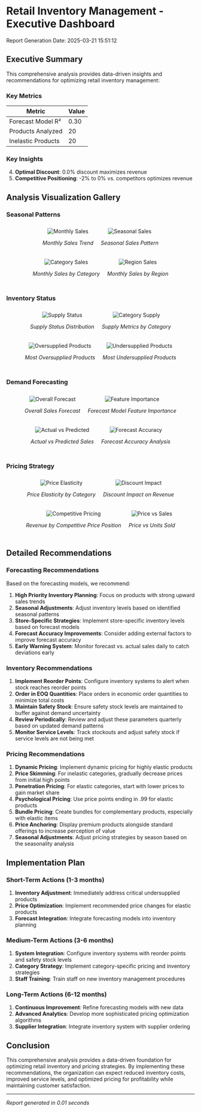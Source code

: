 # Retail Inventory Management - Executive Dashboard

Report Generation Date: 2025-03-21 15:51:12

## Executive Summary

This comprehensive analysis provides data-driven insights and recommendations for optimizing retail inventory management:

### Key Metrics

| Metric | Value |
|--------|-------|
| Forecast Model R² | 0.30 |
| Products Analyzed | 20 |
| Inelastic Products | 20 |

### Key Insights

4. **Optimal Discount**: 0.0% discount maximizes revenue
5. **Competitive Positioning**: -2% to 0% vs. competitors optimizes revenue

## Analysis Visualization Gallery

### Seasonal Patterns

<div style='display: flex; flex-wrap: wrap; justify-content: center;'>
  <div style='margin: 10px; text-align: center;'>
    <img src='./visualizations/overall_monthly_sales.png' alt='Monthly Sales' style='max-width: 400px;'>
    <p><em>Monthly Sales Trend</em></p>
  </div>
  <div style='margin: 10px; text-align: center;'>
    <img src='./visualizations/overall_seasonal_sales.png' alt='Seasonal Sales' style='max-width: 400px;'>
    <p><em>Seasonal Sales Pattern</em></p>
  </div>
  <div style='margin: 10px; text-align: center;'>
    <img src='./visualizations/monthly_sales_by_category.png' alt='Category Sales' style='max-width: 400px;'>
    <p><em>Monthly Sales by Category</em></p>
  </div>
  <div style='margin: 10px; text-align: center;'>
    <img src='./visualizations/monthly_sales_by_region.png' alt='Region Sales' style='max-width: 400px;'>
    <p><em>Monthly Sales by Region</em></p>
  </div>
</div>

### Inventory Status

<div style='display: flex; flex-wrap: wrap; justify-content: center;'>
  <div style='margin: 10px; text-align: center;'>
    <img src='./visualizations/supply_status_distribution.png' alt='Supply Status' style='max-width: 400px;'>
    <p><em>Supply Status Distribution</em></p>
  </div>
  <div style='margin: 10px; text-align: center;'>
    <img src='./visualizations/supply_metrics_by_category.png' alt='Category Supply' style='max-width: 400px;'>
    <p><em>Supply Metrics by Category</em></p>
  </div>
  <div style='margin: 10px; text-align: center;'>
    <img src='./visualizations/most_oversupplied_products.png' alt='Oversupplied Products' style='max-width: 400px;'>
    <p><em>Most Oversupplied Products</em></p>
  </div>
  <div style='margin: 10px; text-align: center;'>
    <img src='./visualizations/most_undersupplied_products.png' alt='Undersupplied Products' style='max-width: 400px;'>
    <p><em>Most Undersupplied Products</em></p>
  </div>
</div>

### Demand Forecasting

<div style='display: flex; flex-wrap: wrap; justify-content: center;'>
  <div style='margin: 10px; text-align: center;'>
    <img src='./visualizations/forecast_overall.png' alt='Overall Forecast' style='max-width: 400px;'>
    <p><em>Overall Sales Forecast</em></p>
  </div>
  <div style='margin: 10px; text-align: center;'>
    <img src='./visualizations/feature_importance.png' alt='Feature Importance' style='max-width: 400px;'>
    <p><em>Forecast Model Feature Importance</em></p>
  </div>
  <div style='margin: 10px; text-align: center;'>
    <img src='./visualizations/rf_actual_vs_predicted.png' alt='Actual vs Predicted' style='max-width: 400px;'>
    <p><em>Actual vs Predicted Sales</em></p>
  </div>
  <div style='margin: 10px; text-align: center;'>
    <img src='./visualizations/forecast_vs_actual.png' alt='Forecast Accuracy' style='max-width: 400px;'>
    <p><em>Forecast Accuracy Analysis</em></p>
  </div>
</div>

### Pricing Strategy

<div style='display: flex; flex-wrap: wrap; justify-content: center;'>
  <div style='margin: 10px; text-align: center;'>
    <img src='./visualizations/elasticity.png' alt='Price Elasticity' style='max-width: 400px;'>
    <p><em>Price Elasticity by Category</em></p>
  </div>
  <div style='margin: 10px; text-align: center;'>
    <img src='./visualizations/discount_revenue.png' alt='Discount Impact' style='max-width: 400px;'>
    <p><em>Discount Impact on Revenue</em></p>
  </div>
  <div style='margin: 10px; text-align: center;'>
    <img src='./visualizations/price_diff_revenue.png' alt='Competitive Pricing' style='max-width: 400px;'>
    <p><em>Revenue by Competitive Price Position</em></p>
  </div>
  <div style='margin: 10px; text-align: center;'>
    <img src='./visualizations/price_vs_units_sold.png' alt='Price vs Sales' style='max-width: 400px;'>
    <p><em>Price vs Units Sold</em></p>
  </div>
</div>

## Detailed Recommendations

### Forecasting Recommendations



Based on the forecasting models, we recommend:

1. **High Priority Inventory Planning**: Focus on products with strong upward sales trends
2. **Seasonal Adjustments**: Adjust inventory levels based on identified seasonal patterns
3. **Store-Specific Strategies**: Implement store-specific inventory levels based on forecast models
4. **Forecast Accuracy Improvements**: Consider adding external factors to improve forecast accuracy
5. **Early Warning System**: Monitor forecast vs. actual sales daily to catch deviations early
### Inventory Recommendations



1. **Implement Reorder Points**: Configure inventory systems to alert when stock reaches reorder points
2. **Order in EOQ Quantities**: Place orders in economic order quantities to minimize total costs
3. **Maintain Safety Stock**: Ensure safety stock levels are maintained to buffer against demand uncertainty
4. **Review Periodically**: Review and adjust these parameters quarterly based on updated demand patterns
5. **Monitor Service Levels**: Track stockouts and adjust safety stock if service levels are not being met
### Pricing Recommendations



1. **Dynamic Pricing**: Implement dynamic pricing for highly elastic products
2. **Price Skimming**: For inelastic categories, gradually decrease prices from initial high points
3. **Penetration Pricing**: For elastic categories, start with lower prices to gain market share
4. **Psychological Pricing**: Use price points ending in .99 for elastic products
5. **Bundle Pricing**: Create bundles for complementary products, especially with elastic items
6. **Price Anchoring**: Display premium products alongside standard offerings to increase perception of value
7. **Seasonal Adjustments**: Adjust pricing strategies by season based on the seasonality analysis
## Implementation Plan

### Short-Term Actions (1-3 months)

1. **Inventory Adjustment**: Immediately address critical undersupplied products
2. **Price Optimization**: Implement recommended price changes for elastic products
3. **Forecast Integration**: Integrate forecasting models into inventory planning

### Medium-Term Actions (3-6 months)

1. **System Integration**: Configure inventory systems with reorder points and safety stock levels
2. **Category Strategy**: Implement category-specific pricing and inventory strategies
3. **Staff Training**: Train staff on new inventory management procedures

### Long-Term Actions (6-12 months)

1. **Continuous Improvement**: Refine forecasting models with new data
2. **Advanced Analytics**: Develop more sophisticated pricing optimization algorithms
3. **Supplier Integration**: Integrate inventory system with supplier ordering

## Conclusion

This comprehensive analysis provides a data-driven foundation for optimizing retail inventory and pricing strategies. By implementing these recommendations, the organization can expect reduced inventory costs, improved service levels, and optimized pricing for profitability while maintaining customer satisfaction.

---

*Report generated in 0.01 seconds*
